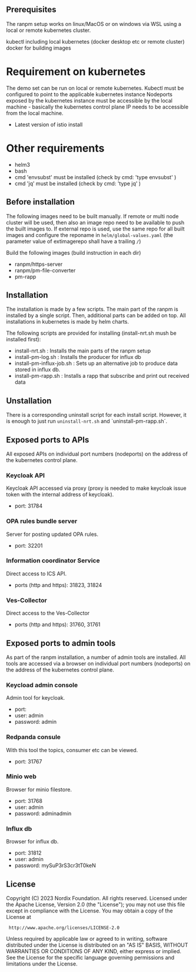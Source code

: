 

## Prerequisites

The ranpm setup works on linux/MacOS or on windows via WSL using a local or remote kubernetes cluster.

kubectl including local kubernetes (docker desktop etc or remote cluster)
docker for building images

# Requirement on kubernetes

The demo set can be run on local or remote kubernetes.
Kubectl must be configured to point to the applicable kubernetes instance
Nodeports exposed by the kubernetes instance must be accessible by the local machine - basically the kubernetes control plane IP needs to be accessible from the local machine.

- Latest version of istio install

# Other requirements
- helm3
- bash
- cmd 'envsubst' must be installed (check by cmd: 'type envsubst' )
- cmd 'jq' must be installed (check by cmd: 'type jq' )

## Before installation
The following images need to be built manually. If remote or multi node cluster will be used, then also an image repo need to be available to push the built images to.
If external repo is used, use the same repo for all built images and configure the reponame in `helm/global-values.yaml` (the parameter value of extimagerepo shall have a trailing `/`)

Build the following images (build instruction in each dir)
- ranpm/https-server
- ranpm/pm-file-converter
- pm-rapp


## Installation

The installation is made by a few scripts.
The main part of the ranpm is installed by a single script. Then, additional parts can be added on top. All installations in kubernetes is made by helm charts.

The following scripts are provided for installing (install-nrt.sh mush be installed first):

- install-nrt.sh : Installs the main parts of the ranpm setup
- install-pm-log.sh : Installs the producer for influx db
- install-pm-influx-job.sh : Sets up an alternative job to produce data stored in influx db.
- install-pm-rapp.sh : Installs a rapp that subscribe and print out received data

## Unstallation

There is a corresponding uninstall script for each install script. However, it is enough to just run `uninstall-nrt.sh` and `uninstall-pm-rapp.sh´.

## Exposed ports to APIs
All exposed APIs on individual port numbers (nodeports) on the address of the kubernetes control plane.

### Keycloak API
Keycloak API accessed via proxy (proxy is needed to make keycloak issue token with the internal address of keycloak).
- port: 31784

### OPA rules bundle server
Server for posting updated OPA rules.
- port: 32201

### Information coordinator Service
Direct access to ICS API.
- ports (http and https): 31823, 31824

### Ves-Collector
Direct access to the Ves-Collector
- ports (http and https): 31760, 31761

## Exposed ports to admin tools
As part of the ranpm installation, a number of admin tools are installed.
All tools are accessed via a browser on individual port numbers (nodeports) on the address of the kubernetes control plane.

### Keycload admin console
Admin tool for keycloak.
- port:
- user: admin
- password: admin

### Redpanda consule
With this tool the topics, consumer etc can be viewed.
- port: 31767

### Minio web
Browser for minio filestore.
- port: 31768
- user: admin
- password: adminadmin

### Influx db
Browser for influx db.
- port: 31812
- user: admin
- password: mySuP3rS3cr3tT0keN


## License

Copyright (C) 2023 Nordix Foundation. All rights reserved.
Licensed under the Apache License, Version 2.0 (the "License");
you may not use this file except in compliance with the License.
You may obtain a copy of the License at

     http://www.apache.org/licenses/LICENSE-2.0

Unless required by applicable law or agreed to in writing, software
distributed under the License is distributed on an "AS IS" BASIS,
WITHOUT WARRANTIES OR CONDITIONS OF ANY KIND, either express or implied.
See the License for the specific language governing permissions and
limitations under the License.
